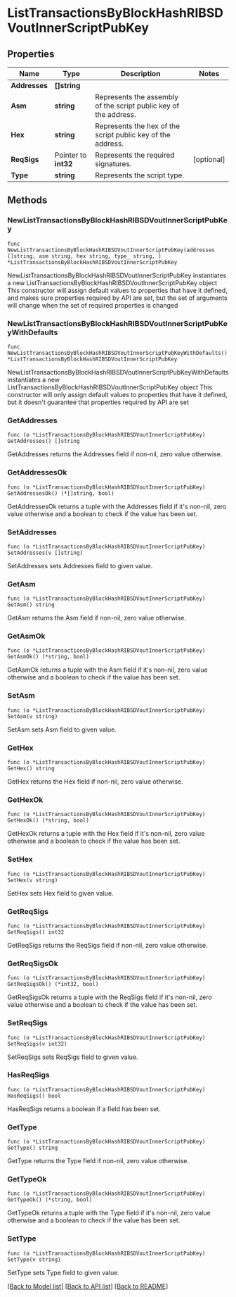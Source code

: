 # ListTransactionsByBlockHashRIBSDVoutInnerScriptPubKey

## Properties

Name | Type | Description | Notes
------------ | ------------- | ------------- | -------------
**Addresses** | **[]string** |  | 
**Asm** | **string** | Represents the assembly of the script public key of the address. | 
**Hex** | **string** | Represents the hex of the script public key of the address. | 
**ReqSigs** | Pointer to **int32** | Represents the required signatures. | [optional] 
**Type** | **string** | Represents the script type. | 

## Methods

### NewListTransactionsByBlockHashRIBSDVoutInnerScriptPubKey

`func NewListTransactionsByBlockHashRIBSDVoutInnerScriptPubKey(addresses []string, asm string, hex string, type_ string, ) *ListTransactionsByBlockHashRIBSDVoutInnerScriptPubKey`

NewListTransactionsByBlockHashRIBSDVoutInnerScriptPubKey instantiates a new ListTransactionsByBlockHashRIBSDVoutInnerScriptPubKey object
This constructor will assign default values to properties that have it defined,
and makes sure properties required by API are set, but the set of arguments
will change when the set of required properties is changed

### NewListTransactionsByBlockHashRIBSDVoutInnerScriptPubKeyWithDefaults

`func NewListTransactionsByBlockHashRIBSDVoutInnerScriptPubKeyWithDefaults() *ListTransactionsByBlockHashRIBSDVoutInnerScriptPubKey`

NewListTransactionsByBlockHashRIBSDVoutInnerScriptPubKeyWithDefaults instantiates a new ListTransactionsByBlockHashRIBSDVoutInnerScriptPubKey object
This constructor will only assign default values to properties that have it defined,
but it doesn't guarantee that properties required by API are set

### GetAddresses

`func (o *ListTransactionsByBlockHashRIBSDVoutInnerScriptPubKey) GetAddresses() []string`

GetAddresses returns the Addresses field if non-nil, zero value otherwise.

### GetAddressesOk

`func (o *ListTransactionsByBlockHashRIBSDVoutInnerScriptPubKey) GetAddressesOk() (*[]string, bool)`

GetAddressesOk returns a tuple with the Addresses field if it's non-nil, zero value otherwise
and a boolean to check if the value has been set.

### SetAddresses

`func (o *ListTransactionsByBlockHashRIBSDVoutInnerScriptPubKey) SetAddresses(v []string)`

SetAddresses sets Addresses field to given value.


### GetAsm

`func (o *ListTransactionsByBlockHashRIBSDVoutInnerScriptPubKey) GetAsm() string`

GetAsm returns the Asm field if non-nil, zero value otherwise.

### GetAsmOk

`func (o *ListTransactionsByBlockHashRIBSDVoutInnerScriptPubKey) GetAsmOk() (*string, bool)`

GetAsmOk returns a tuple with the Asm field if it's non-nil, zero value otherwise
and a boolean to check if the value has been set.

### SetAsm

`func (o *ListTransactionsByBlockHashRIBSDVoutInnerScriptPubKey) SetAsm(v string)`

SetAsm sets Asm field to given value.


### GetHex

`func (o *ListTransactionsByBlockHashRIBSDVoutInnerScriptPubKey) GetHex() string`

GetHex returns the Hex field if non-nil, zero value otherwise.

### GetHexOk

`func (o *ListTransactionsByBlockHashRIBSDVoutInnerScriptPubKey) GetHexOk() (*string, bool)`

GetHexOk returns a tuple with the Hex field if it's non-nil, zero value otherwise
and a boolean to check if the value has been set.

### SetHex

`func (o *ListTransactionsByBlockHashRIBSDVoutInnerScriptPubKey) SetHex(v string)`

SetHex sets Hex field to given value.


### GetReqSigs

`func (o *ListTransactionsByBlockHashRIBSDVoutInnerScriptPubKey) GetReqSigs() int32`

GetReqSigs returns the ReqSigs field if non-nil, zero value otherwise.

### GetReqSigsOk

`func (o *ListTransactionsByBlockHashRIBSDVoutInnerScriptPubKey) GetReqSigsOk() (*int32, bool)`

GetReqSigsOk returns a tuple with the ReqSigs field if it's non-nil, zero value otherwise
and a boolean to check if the value has been set.

### SetReqSigs

`func (o *ListTransactionsByBlockHashRIBSDVoutInnerScriptPubKey) SetReqSigs(v int32)`

SetReqSigs sets ReqSigs field to given value.

### HasReqSigs

`func (o *ListTransactionsByBlockHashRIBSDVoutInnerScriptPubKey) HasReqSigs() bool`

HasReqSigs returns a boolean if a field has been set.

### GetType

`func (o *ListTransactionsByBlockHashRIBSDVoutInnerScriptPubKey) GetType() string`

GetType returns the Type field if non-nil, zero value otherwise.

### GetTypeOk

`func (o *ListTransactionsByBlockHashRIBSDVoutInnerScriptPubKey) GetTypeOk() (*string, bool)`

GetTypeOk returns a tuple with the Type field if it's non-nil, zero value otherwise
and a boolean to check if the value has been set.

### SetType

`func (o *ListTransactionsByBlockHashRIBSDVoutInnerScriptPubKey) SetType(v string)`

SetType sets Type field to given value.



[[Back to Model list]](../README.md#documentation-for-models) [[Back to API list]](../README.md#documentation-for-api-endpoints) [[Back to README]](../README.md)


